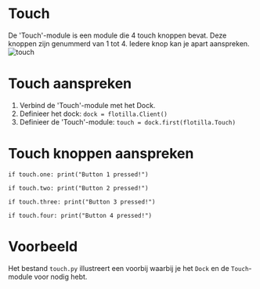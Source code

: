 # Touch
De 'Touch'-module is een module die 4 touch knoppen bevat. Deze knoppen zijn genummerd van 1 tot 4. Iedere knop kan je apart aanspreken.
![touch](assets/touch.png)

# Touch aanspreken
1. Verbind de 'Touch'-module met het Dock.
2. Definieer het dock: `dock = flotilla.Client()`
3. Definieer de 'Touch'-module: `touch = dock.first(flotilla.Touch)`

# Touch knoppen aanspreken

`
if touch.one:
	print("Button 1 pressed!")
`

`
if touch.two:
	print("Button 2 pressed!")
`

`
if touch.three:
	print("Button 3 pressed!")
`

`
if touch.four:
	print("Button 4 pressed!")
`

# Voorbeeld
Het bestand `touch.py` illustreert een voorbij waarbij je het `Dock` en de `Touch`-module voor nodig hebt.